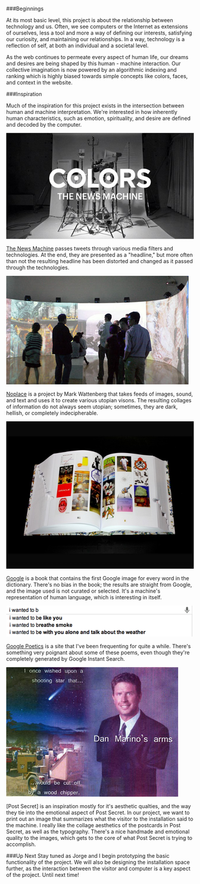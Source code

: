 ###Beginnings

At its most basic level, this project is about the relationship between technology and us. Often, we see computers or the Internet as extensions of ourselves, less a tool and more a way of defining our interests, satisfying our curiosity, and maintaining our relationships. In a way, technology is a reflection of self, at both an individual and a societal level. 

As the web continues to permeate every aspect of human life, our dreams and desires are being shaped by this human - machine interaction. Our collective imagination is now powered by an algorithmic indexing and ranking which is highly biased towards simple concepts like colors, faces, and context in the website. 

###Inspiration

Much of the inspiration for this project exists in the intersection between human and machine interpretation. We're interested in how inherently human characteristics, such as emotion, spirituality, and desire are defined and decoded by the computer.

![The News Machine](../project_images/the-news-machine.jpg?raw=true "The News Machine")

[The News Machine](http://www.colorsmagazine.com/blog/article/colors-86-launches-at-the-international-journalism-festival) passes tweets through various media filters and technologies. At the end, they are presented as a "headline," but more often than not the resulting headline has been distorted and changed as it passed through the technologies. 

![Noplace](../project_images/noplace.jpg?raw=true "Noplace")

[Noplace](http://www.bewitched.com/noplace.html) is a project by Mark Wattenberg that takes feeds of images, sound, and text and uses it to create various utopian visons. The resulting collages of information do not always seem utopian; sometimes, they are dark, hellish, or completely indecipherable.

![Google](../project_images/google-book.jpg?raw=true "Google")

[Google](http://www.creativeapplications.net/scripts/google-the-first-google-image-for-every-word-in-the-dictionary/) is a book that contains the first Google image for every word in the dictionary. There's no bias in the book; the results are straight from Google, and the image used is not curated or selected. It's a machine's representation of human language, which is interesting in itself.

![Google Poetics](../project_images/google-poetics.png?raw=true "Google Poetics")

[Google Poetics](http://www.googlepoetics.com/) is a site that I've been frequenting for quite a while. There's something very poignant about some of these poems, even though they're completely generated by Google Instant Search.

![Post Secret](../project_images/post-secret.jpg?raw=true "Post Secret")

[Post Secret] is an inspiration mostly for it's aesthetic qualties, and the way they tie into the emotional aspect of Post Secret. In our project, we want to print out an image that summarizes what the visitor to the installation said to the machine. I really like the collage aesthetics of the postcards in Post Secret, as well as the typography. There's a nice handmade and emotional quality to the images, which gets to the core of what Post Secret is trying to accomplish.

###Up Next
Stay tuned as Jorge and I begin prototyping the basic functionality of the project. We will also be designing the installation space further, as the interaction between the visitor and computer is a key aspect of the project. Until next time!